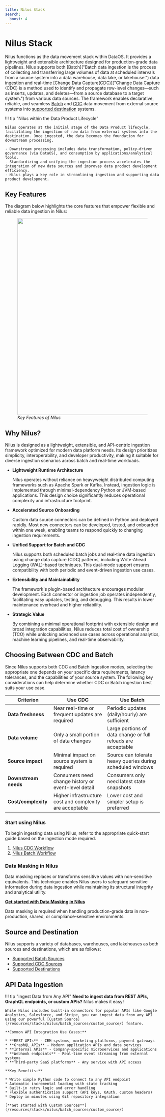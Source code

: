 ```yaml
---
title: Nilus Stack
search:
  boost: 4
---
```


# Nilus Stack

Nilus functions as the data movement stack within DataOS. It provides a lightweight and extensible architecture designed for production-grade data pipelines. Nilus supports both [Batch]("Batch data ingestion is the process of collecting and transferring large volumes of data at scheduled intervals from a source system into a data warehouse, data lake, or lakehouse.") data ingestion and real-time [Change Data Capture(CDC)]("Change Data Capture (CDC) is a method used to identify and propagate row-level changes—such as inserts, updates, and deletes—from a source database to a target system.") from various data sources. The framework enables declarative, reliable, and seamless [Batch](/resources/stacks/nilus/batch_sources/) and [CDC](/resources/stacks/nilus/cdc_sources/) data movement from external source systems into [supported destination](/resources/stacks/nilus/supported_destinations/) systems.

!!! tip "Nilus within the Data Product Lifecycle"

    Nilus operates at the initial stage of the Data Product lifecycle, facilitating the ingestion of raw data from external systems into the destination. Once ingested, the data becomes the foundation for downstream processing.

    - Downstream processing includes data transformation, policy-driven governance (via DataOS), and consumption by applications/analytical tools.
    - Standardizing and unifying the ingestion process accelerates the integration of new data sources and improves data product development efficiency. 
    - Nilus plays a key role in streamlining ingestion and supporting data product development.

## Key Features

The diagram below highlights the core features that empower flexible and reliable data ingestion in Nilus:

<figure>
  <img src="/resources/stacks/nilus/images/nilu-key-feature.avif" style="width:40rem;" />
  <figcaption><i>Key Features of Nilus</i></figcaption>
</figure>


## Why Nilus?

Nilus is designed as a lightweight, extensible, and API-centric ingestion framework optimized for modern data platform needs. Its design prioritizes simplicity, interoperability, and developer productivity, making it suitable for diverse ingestion scenarios across batch and real-time workloads.

- **Lightweight Runtime Architecture**

    Nilus operates without reliance on heavyweight distributed computing frameworks such as Apache Spark or Kafka. Instead, ingestion logic is implemented through minimal-dependency Python or JVM-based applications. This design choice significantly reduces operational complexity and infrastructure footprint.

- **Accelerated Source Onboarding**

    Custom data source connectors can be defined in Python and deployed rapidly. Most new connectors can be developed, tested, and onboarded within one week, enabling teams to respond quickly to changing ingestion requirements.

- **Unified Support for Batch and CDC**

    Nilus supports both scheduled batch jobs and real-time data ingestion using change data capture (CDC) patterns, including Write-Ahead Logging (WAL)-based techniques. This dual-mode support ensures compatibility with both periodic and event-driven ingestion use cases.

- **Extensibility and Maintainability**

    The framework's plugin-based architecture encourages modular development. Each connector or ingestion job operates independently, facilitating easy updates, testing, and debugging. This results in lower maintenance overhead and higher reliability.

- **Strategic Value**

    By combining a minimal operational footprint with extensible design and broad integration capabilities, Nilus reduces total cost of ownership (TCO) while unlocking advanced use cases across operational analytics, machine learning pipelines, and real-time observability.

## Choosing Between CDC and Batch

Since Nilus supports both CDC and Batch ingestion modes, selecting the appropriate one depends on your specific data requirements, latency tolerances, and the capabilities of your source system. The following key considerations can help determine whether CDC or Batch ingestion best suits your use case.

| **Criterion**            | **Use CDC**                                                  | **Use Batch**                                                    |
| -------------------- | -------------------------------------------------------- | ------------------------------------------------------------ |
| **Data freshness**   | Near real-time or frequent updates are required          | Periodic updates (daily/hourly) are sufficient               |
| **Data volume**      | Only a small portion of data changes                     | Large portions of data change or full reloads are acceptable |
| **Source impact**    | Minimal impact on source system is required              | Source can tolerate heavy queries during scheduled windows   |
| **Downstream needs** | Consumers need change history or event-level detail      | Consumers only need latest state snapshots                   |
| **Cost/complexity**  | Higher infrastructure cost and complexity are acceptable | Lower cost and simpler setup is preferred                    |

### **Start using Nilus**

To begin ingesting data using Nilus, refer to the appropriate quick-start guide based on the ingestion mode required.

1. [Nilus CDC Workflow](/resources/stacks/nilus/quick_start/#change-data-capture-cdc)
2. [Nilus Batch Workflow](/resources/stacks/nilus/quick_start/#batch-ingestion)


### **Data Masking in Nilus**

Data masking replaces or transforms sensitive values with non-sensitive equivalents. This technique enables Nilus users to safeguard sensitive information during data ingestion while maintaining its structural integrity and analytical utility.

[**Get started with Data Masking in Nilus**](/resources/stacks/nilus/data_masking/)


Data masking is required when handling production-grade data in non-production, shared, or compliance-sensitive environments.

## Source and Destination

Nilus supports a variety of databases, warehouses, and lakehouses as both sources and destinations, which are as follows:

* [Supported Batch Sources](/resources/stacks/nilus/batch_sources/)
* [Supported CDC Sources](/resources/stacks/nilus/cdc_sources/)
* [Supported Destinations](/resources/stacks/nilus/supported_destinations/)

## API Data Ingestion

!!! tip "Ingest Data from Any API"
    **Need to ingest data from REST APIs, GraphQL endpoints, or custom APIs?** Nilus makes it easy!
    
    While Nilus includes built-in connectors for popular APIs like Google Analytics, Salesforce, and Stripe, you can ingest data from any API using our powerful [Custom Source](/resources/stacks/nilus/batch_sources/custom_source/) feature.
    
    **Common API Integration Use Cases:**
    
    * **REST APIs** - CRM systems, marketing platforms, payment gateways
    * **GraphQL APIs** - Modern application APIs and data services
    * **Internal APIs** - Company-specific microservices and applications
    * **Webhook endpoints** - Real-time event streaming from external systems
    * **Third-party SaaS platforms** - Any service with API access
    
    **Key Benefits:**
    
    * Write simple Python code to connect to any API endpoint
    * Automatic incremental loading with state tracking
    * Built-in retry logic and error handling
    * Flexible authentication support (API keys, OAuth, custom headers)
    * Deploy in minutes using Git repository integration
    
    [**Get started with Custom Sources**](/resources/stacks/nilus/batch_sources/custom_source/)
